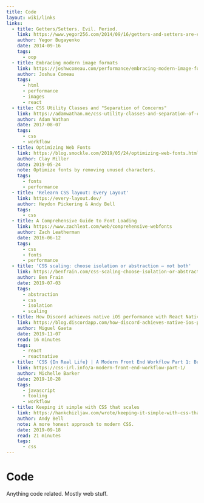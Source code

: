```yaml
---
title: Code
layout: wiki/links
links:
  - title: Getters/Setters. Evil. Period.
    link: https://www.yegor256.com/2014/09/16/getters-and-setters-are-evil.html
    author: Yegor Bugayenko
    date: 2014-09-16
    tags:
      - oop
  - title: Embracing modern image formats
    link: https://joshwcomeau.com/performance/embracing-modern-image-formats/
    author: Joshua Comeau
    tags:
      - html
      - performance
      - images
      - react
  - title: CSS Utility Classes and "Separation of Concerns"
    link: https://adamwathan.me/css-utility-classes-and-separation-of-concerns/
    author: Adam Wathan
    date: 2017-08-07
    tags:
      - css
      - workflow
  - title: Optimizing Web Fonts
    link: https://blog.smockle.com/2019/05/24/optimizing-web-fonts.html
    author: Clay Miller
    date: 2019-05-24
    note: Optimize fonts by removing unused characters.
    tags:
      - fonts
      - performance
  - title: 'Relearn CSS layout: Every Layout'
    link: https://every-layout.dev/
    author: Heydon Pickering & Andy Bell
    tags:
      - css
  - title: A Comprehensive Guide to Font Loading
    link: https://www.zachleat.com/web/comprehensive-webfonts
    author: Zach Leatherman
    date: 2016-06-12
    tags:
      - css
      - fonts
      - performance
  - title: 'CSS scaling: choose isolation or abstraction – not both'
    link: https://benfrain.com/css-scaling-choose-isolation-or-abstraction-not-both/
    author: Ben Frain
    date: 2019-07-03
    tags:
      - abstraction
      - css
      - isolation
      - scaling
  - title: How Discord achieves native iOS performance with React Native
    link: https://blog.discordapp.com/how-discord-achieves-native-ios-performance-with-react-native-390c84dcd502
    author: Miguel Gaeta
    date: 2019-11-07
    read: 16 minutes
    tags:
      - react
      - reactnative
  - title: 'CSS {In Real Life} | A Modern Front End Workflow Part 1: Building a Project Starter with NPM Script'
    link: https://css-irl.info/a-modern-front-end-workflow-part-1/
    author: Michelle Barker
    date: 2019-10-28
    tags:
      - javascript
      - tooling
      - workflow
  - title: Keeping it simple with CSS that scales
    link: https://hankchizljaw.com/wrote/keeping-it-simple-with-css-that-scales/
    author: Andy Bell
    note: A more honest approach to modern CSS.
    date: 2019-09-18
    read: 21 minutes
    tags:
      - css
---
```


# Code

Anything code related. Mostly web stuff.
